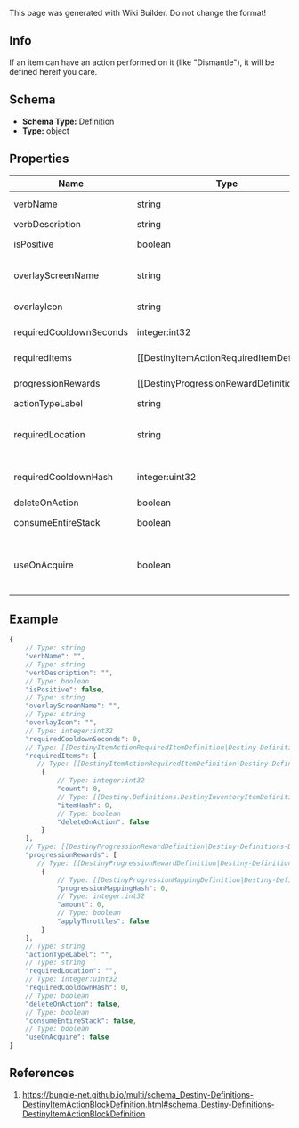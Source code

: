 <span class="wiki-builder">This page was generated with Wiki Builder. Do not change the format!</span>

## Info
If an item can have an action performed on it (like &quot;Dismantle&quot;), it will be defined hereif you care.

## Schema
* **Schema Type:** Definition
* **Type:** object

## Properties
Name | Type | Description
---- | ---- | -----------
verbName | string | Localized text for the verb of the action being performed.
verbDescription | string | Localized text describing the action being performed.
isPositive | boolean | The content has this property, however it's not entirely clear how it is used.
overlayScreenName | string | If the action has an overlay screen associated with it, this is the name of that screen.Unfortunately, we cannot return the screen's data itself.
overlayIcon | string | The icon associated with the overlay screen for the action, if any.
requiredCooldownSeconds | integer:int32 | The number of seconds to delay before allowing this action to be performed again.
requiredItems | [[DestinyItemActionRequiredItemDefinition|Destiny-Definitions-DestinyItemActionRequiredItemDefinition]]:Definition[] | If the action requires other items to exist or be destroyed, this isthe list of those items and requirements.
progressionRewards | [[DestinyProgressionRewardDefinition|Destiny-Definitions-DestinyProgressionRewardDefinition]]:Definition[] | If performing this action earns you Progression, this is the list of progressions and values grantedfor those progressions by performing this action.
actionTypeLabel | string | The internal identifier for the action.
requiredLocation | string | Theoretically, an item could have a localized string for a hint about the location in whichthe action should be performed.  In practice, no items yet have this property.
requiredCooldownHash | integer:uint32 | The identifier hash for the Cooldown associated with this action.  We have not pulled this data yetfor you to have more data to use for cooldowns.
deleteOnAction | boolean | If true, the item is deleted when the action completes.
consumeEntireStack | boolean | If true, the entire stack is deleted when the action completes.
useOnAcquire | boolean | If true, this action will be performed as soon as you earn this item.Some rewards work this way, providing you a single item to pick up froma reward-granting vendor in-game and then immediately consuming itselfto provide you multiple items.

## Example
```javascript
{
    // Type: string
    "verbName": "",
    // Type: string
    "verbDescription": "",
    // Type: boolean
    "isPositive": false,
    // Type: string
    "overlayScreenName": "",
    // Type: string
    "overlayIcon": "",
    // Type: integer:int32
    "requiredCooldownSeconds": 0,
    // Type: [[DestinyItemActionRequiredItemDefinition|Destiny-Definitions-DestinyItemActionRequiredItemDefinition]]:Definition[]
    "requiredItems": [
       // Type: [[DestinyItemActionRequiredItemDefinition|Destiny-Definitions-DestinyItemActionRequiredItemDefinition]]:Definition
        {
            // Type: integer:int32
            "count": 0,
            // Type: [[Destiny.Definitions.DestinyInventoryItemDefinition|Destiny-Definitions-DestinyInventoryItemDefinition]]:integer:uint32
            "itemHash": 0,
            // Type: boolean
            "deleteOnAction": false
        }
    ],
    // Type: [[DestinyProgressionRewardDefinition|Destiny-Definitions-DestinyProgressionRewardDefinition]]:Definition[]
    "progressionRewards": [
       // Type: [[DestinyProgressionRewardDefinition|Destiny-Definitions-DestinyProgressionRewardDefinition]]:Definition
        {
            // Type: [[DestinyProgressionMappingDefinition|Destiny-Definitions-DestinyProgressionMappingDefinition]]:Definition:integer:uint32
            "progressionMappingHash": 0,
            // Type: integer:int32
            "amount": 0,
            // Type: boolean
            "applyThrottles": false
        }
    ],
    // Type: string
    "actionTypeLabel": "",
    // Type: string
    "requiredLocation": "",
    // Type: integer:uint32
    "requiredCooldownHash": 0,
    // Type: boolean
    "deleteOnAction": false,
    // Type: boolean
    "consumeEntireStack": false,
    // Type: boolean
    "useOnAcquire": false
}

```

## References
1. https://bungie-net.github.io/multi/schema_Destiny-Definitions-DestinyItemActionBlockDefinition.html#schema_Destiny-Definitions-DestinyItemActionBlockDefinition
